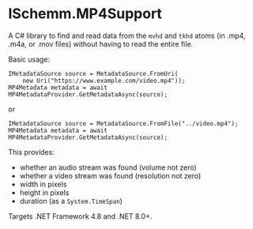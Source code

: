 # ISchemm.MP4Support

A C# library to find and read data from the `mvhd` and `tkhd` atoms  (in .mp4,
.m4a,  or .mov files) without having to read the entire file.

Basic usage:

    IMetadataSource source = MetadataSource.FromUri(
        new Uri("https://www.example.com/video.mp4"));
    MP4Metadata metadata = await MP4MetadataProvider.GetMetadataAsync(source);

or

    IMetadataSource source = MetadataSource.FromFile("../video.mp4");
    MP4Metadata metadata = await MP4MetadataProvider.GetMetadataAsync(source);

This provides:

* whether an audio stream was found (volume not zero)
* whether a video stream was found (resolution not zero)
* width in pixels
* height in pixels
* duration (as a `System.TimeSpan`)

Targets .NET Framework 4.8 and .NET 8.0+.

